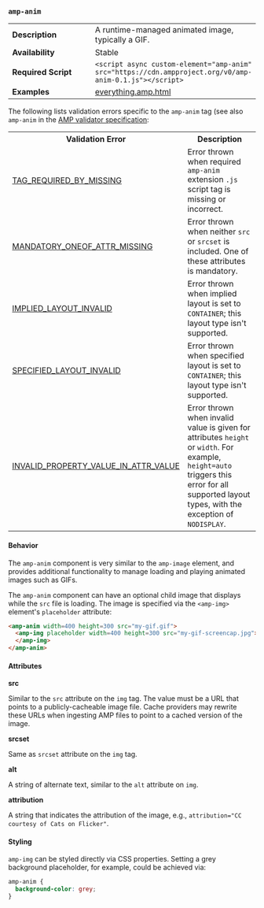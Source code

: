 <!---
Copyright 2015 The AMP HTML Authors. All Rights Reserved.

Licensed under the Apache License, Version 2.0 (the "License");
you may not use this file except in compliance with the License.
You may obtain a copy of the License at

      http://www.apache.org/licenses/LICENSE-2.0

Unless required by applicable law or agreed to in writing, software
distributed under the License is distributed on an "AS-IS" BASIS,
WITHOUT WARRANTIES OR CONDITIONS OF ANY KIND, either express or implied.
See the License for the specific language governing permissions and
limitations under the License.
-->

### <a name="amp-anim"></a> `amp-anim`

<table>
  <tr>
    <td width="40%"><strong>Description</strong></td>
    <td>A runtime-managed animated image, typically a GIF.</td>
  </tr>
  <tr>
    <td width="40%"><strong>Availability</strong></td>
    <td>Stable</td>
  </tr>
  <tr>
    <td width="40%"><strong>Required Script</strong></td>
    <td><code>&lt;script async custom-element="amp-anim" src="https://cdn.ampproject.org/v0/amp-anim-0.1.js">&lt;/script></code></td>
  </tr>
  <tr>
    <td width="40%"><strong>Examples</strong></td>
    <td><a href="https://github.com/ampproject/amphtml/blob/master/examples/everything.amp.html">everything.amp.html</a></td>
  </tr>
</table>

The following lists validation errors specific to the `amp-anim` tag
(see also `amp-anim` in the [AMP validator specification](https://github.com/ampproject/amphtml/blob/master/validator/validator.protoascii):

<table>
  <tr>
    <th width="40%"><strong>Validation Error</strong></th>
    <th>Description</th>
  </tr>
  <tr>
    <td width="40%"><a href="/docs/reference/validation_errors.html#tag-required-by-another-tag-is-missing">TAG_REQUIRED_BY_MISSING</a></td>
    <td>Error thrown when required <code>amp-anim</code> extension <code>.js</code> script tag is missing or incorrect.</td>
  </tr>
  <tr>
    <td width="40%"><a href="/docs/reference/validation_errors.html#mandatory-attribute-missing">MANDATORY_ONEOF_ATTR_MISSING</a></td>
    <td>Error thrown when neither <code>src</code> or <code>srcset</code> is included. One of these attributes is mandatory.</td>
  </tr>
  <tr>
    <td width="40%"><a href="/docs/reference/validation_errors.html#implied-layout-isnt-supported-by-amp-tag">IMPLIED_LAYOUT_INVALID</a></td>
    <td>Error thrown when implied layout is set to <code>CONTAINER</code>; this layout type isn't supported.</td>
  </tr>
  <tr>
    <td width="40%"><a href="/docs/reference/validation_errors.html#specified-layout-isnt-supported-by-amp-tag">SPECIFIED_LAYOUT_INVALID</a></td>
    <td>Error thrown when specified layout is set to <code>CONTAINER</code>; this layout type isn't supported.</td>
  </tr>
  <tr>
    <td width="40%"><a href="/docs/reference/validation_errors.html#invalid-property-value">INVALID_PROPERTY_VALUE_IN_ATTR_VALUE</a></td>
    <td>Error thrown when invalid value is given for attributes <code>height</code> or <code>width</code>. For example, <code>height=auto</code> triggers this error for all supported layout types, with the exception of <code>NODISPLAY</code>.</td>
  </tr>
</table>

#### Behavior

The `amp-anim` component is very similar to the `amp-image` element, and provides additional functionality to manage loading and playing animated images such as GIFs.

The `amp-anim` component can have an optional child image that displays while the `src` file is loading. The image is specified via the `<amp-img>` element's `placeholder` attribute:
```html
<amp-anim width=400 height=300 src="my-gif.gif">
  <amp-img placeholder width=400 height=300 src="my-gif-screencap.jpg">
  </amp-img>
</amp-anim>
```
#### Attributes

**src**

Similar to the `src` attribute on the `img` tag. The value must be a URL that points to a publicly-cacheable image file. Cache providers may rewrite these URLs when ingesting AMP files to point to a cached version of the image.

**srcset**

Same as `srcset` attribute on the `img` tag.

**alt**

A string of alternate text, similar to the `alt` attribute on `img`.

**attribution**

A string that indicates the attribution of the image, e.g., `attribution="CC courtesy of Cats on Flicker"`.

#### Styling

`amp-img` can be styled directly via CSS properties. Setting a grey background placeholder, for example, could be achieved via:
```css
amp-anim {
  background-color: grey;
}
```
